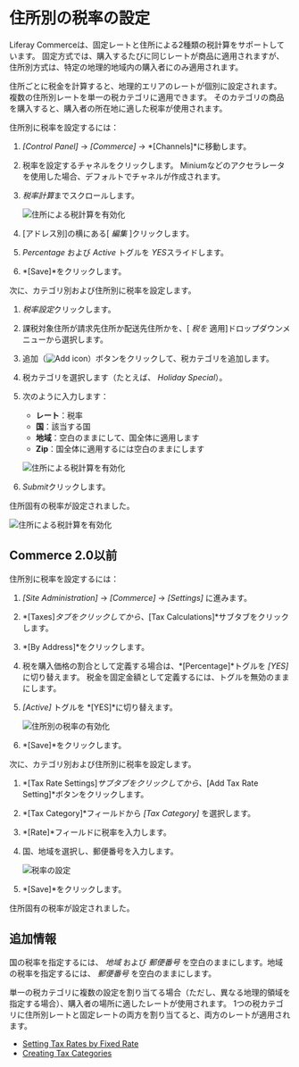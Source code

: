 # 住所別の税率の設定

Liferay Commerceは、固定レートと住所による2種類の税計算をサポートしています。 固定方式では、購入するたびに同じレートが商品に適用されますが、住所別方式は、特定の地理的地域内の購入者にのみ適用されます。

住所ごとに税金を計算すると、地理的エリアのレートが個別に設定されます。 複数の住所別レートを単一の税カテゴリに適用できます。 そのカテゴリの商品を購入すると、購入者の所在地に適した税率が使用されます。

住所別に税率を設定するには：

1.  *[Control Panel]* → *[Commerce]* → *[Channels]*に移動します。

2.  税率を設定するチャネルをクリックします。 Miniumなどのアクセラレータを使用した場合、デフォルトでチャネルが作成されます。

3.  *税率計算*までスクロールします。

    ![住所による税計算を有効化](./setting-tax-rate-by-address/images/03.png)

4.  [アドレス別]の横にある[ *編集* ]クリックします。

5.  *Percentage* および *Active* トグルを *YES*スライドします。

6.  *[Save]*をクリックします。

次に、カテゴリ別および住所別に税率を設定します。

1.  *税率設定*クリックします。

2.  課税対象住所が請求先住所か配送先住所かを、[ *税を* 適用]ドロップダウンメニューから選択します。

3.  追加（![Add icon](../../images/icon-add.png)）ボタンをクリックして、税カテゴリを追加します。

4.  税カテゴリを選択します（たとえば、 *Holiday Special*）。

5.  次のように入力します：

      - **レート**：税率
      - **国**：該当する国
      - **地域**：空白のままにして、国全体に適用します
      - **Zip**：国全体に適用するには空白のままにします

    ![住所による税計算を有効化](./setting-tax-rate-by-address/images/04.png)

6.  *Submit*クリックします。

住所固有の税率が設定されました。

![住所による税計算を有効化](./setting-tax-rate-by-address/images/05.png)

## Commerce 2.0以前

住所別に税率を設定するには：

1.  *[Site Administration]* → *[Commerce]* → *[Settings]* に進みます。

2.  *[Taxes]*タブをクリックしてから、*[Tax Calculations]*サブタブをクリックします。

3.  *[By Address]*をクリックします。

4.  税を購入価格の割合として定義する場合は、*[Percentage]*トグルを *[YES]* に切り替えます。 税金を固定金額として定義するには、トグルを無効のままにします。

5.  *[Active]* トグルを *[YES]*に切り替えます。

    ![住所別の税率の有効化](./setting-tax-rate-by-address/images/01.png)

6.  *[Save]*をクリックします。

次に、カテゴリ別および住所別に税率を設定します。

1.  *[Tax Rate Settings]*サブタブをクリックしてから、*[Add Tax Rate Setting]*ボタンをクリックします。

2.  *[Tax Category]*フィールドから *[Tax Category]* を選択します。

3.  *[Rate]*フィールドに税率を入力します。

4.  国、地域を選択し、郵便番号を入力します。

    ![税率の設定](./setting-tax-rate-by-address/images/02.png)

5.  *[Save]*をクリックします。

住所固有の税率が設定されました。

## 追加情報

国の税率を指定するには、 *地域* および *郵便番号* を空白のままにします。地域の税率を指定するには、 *郵便番号* を空白のままにします。

単一の税カテゴリに複数の設定を割り当てる場合（ただし、異なる地理的領域を指定する場合）、購入者の場所に適したレートが使用されます。 1つの税カテゴリに住所別レートと固定レートの両方を割り当てると、両方のレートが適用されます。

  - [Setting Tax Rates by Fixed Rate](../configuring-taxes/setting-tax-rate-by-fixed-rate.md)
  - [Creating Tax Categories](../configuring-taxes/creating-tax-categories.md)

